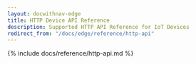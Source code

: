 ```yaml
---
layout: docwithnav-edge
title: HTTP Device API Reference
description: Supported HTTP API Reference for IoT Devices
redirect_from: "/docs/edge/reference/http-api"
---
```


{% include docs/reference/http-api.md %}
